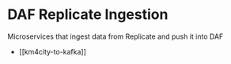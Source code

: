 # DAF Replicate Ingestion

Microservices that ingest data from Replicate and push it into DAF

- [[km4city-to-kafka]]

